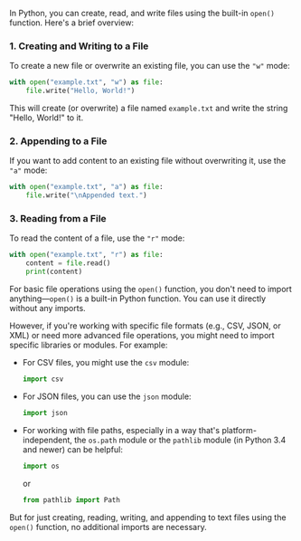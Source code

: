 
In Python, you can create, read, and write files using the built-in `open()` function. Here's a brief overview:

### 1. Creating and Writing to a File

To create a new file or overwrite an existing file, you can use the `"w"` mode:

```python
with open("example.txt", "w") as file:
    file.write("Hello, World!")
```

This will create (or overwrite) a file named `example.txt` and write the string "Hello, World!" to it.

### 2. Appending to a File

If you want to add content to an existing file without overwriting it, use the `"a"` mode:

```python
with open("example.txt", "a") as file:
    file.write("\nAppended text.")
```

### 3. Reading from a File

To read the content of a file, use the `"r"` mode:

```python
with open("example.txt", "r") as file:
    content = file.read()
    print(content)
```


For basic file operations using the `open()` function, you don't need to import anything—`open()` is a built-in Python function. You can use it directly without any imports.

However, if you're working with specific file formats (e.g., CSV, JSON, or XML) or need more advanced file operations, you might need to import specific libraries or modules. For example:

- For CSV files, you might use the `csv` module:
  ```python
  import csv
  ```

- For JSON files, you can use the `json` module:
  ```python
  import json
  ```

- For working with file paths, especially in a way that's platform-independent, the `os.path` module or the `pathlib` module (in Python 3.4 and newer) can be helpful:
  ```python
  import os
  ```
  or
  ```python
  from pathlib import Path
  ```

But for just creating, reading, writing, and appending to text files using the `open()` function, no additional imports are necessary.